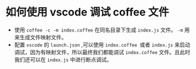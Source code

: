 # 如何使用 vscode 调试 coffee 文件

- 使用 `coffee -c -m index.coffee` 在同名目录下生成 `index.js` 文件。 `-m` 用来生成文件映射文件。
- 配置 `vscode` 的 `launch.json` ,可以使用 `index.coffee `或者 `index.js` 来启动调试，因为有映射文件，所以最终我们都能调试 `index.coffee` 文件。且此时我们还可以在 `index.js` 中进行断点调试。
